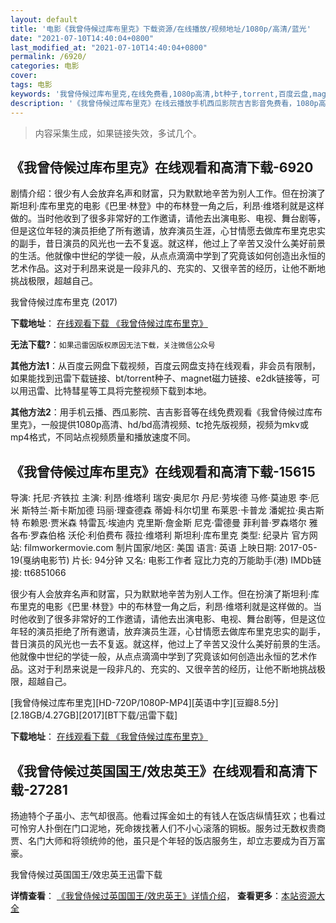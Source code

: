 ```yaml
---
layout: default
title: '电影《我曾侍候过库布里克》下载资源/在线播放/视频地址/1080p/高清/蓝光'
date: "2021-07-10T14:40:04+0800"
last_modified_at: "2021-07-10T14:40:04+0800"
permalink: /6920/
categories: 电影
cover:
tags: 电影
keywords: '我曾侍候过库布里克,在线免费看,1080p高清,bt种子,torrent,百度云盘,magnet,磁力链,迅雷下载资源'
description: '《我曾侍候过库布里克》在线云播放手机西瓜影院吉吉影音免费看，1080p高清bd/hd未删减完整版和tc抢先枪版，mkv/mp4格式，附带bt/torrent种子、magnet/磁力链、百度云盘、网盘资源迅雷下载链接'
---
```


>内容采集生成，如果链接失效，多试几个。


## 《我曾侍候过库布里克》在线观看和高清下载-6920

剧情介绍：很少有人会放弃名声和财富，只为默默地辛苦为别人工作。但在扮演了斯坦利·库布里克的电影《巴里·林登》中的布林登一角之后，利昂·维塔利就是这样做的。当时他收到了很多非常好的工作邀请，请他去出演电影、电视、舞台剧等，但是这位年轻的演员拒绝了所有邀请，放弃演员生涯，心甘情愿去做库布里克忠实的副手，昔日演员的风光也一去不复返。就这样，他过上了辛苦又没什么美好前景的生活。他就像中世纪的学徒一般，从点点滴滴中学到了究竟该如何创造出永恒的艺术作品。这对于利昂来说是一段非凡的、充实的、又很辛苦的经历，让他不断地挑战极限，超越自己。


我曾侍候过库布里克 (2017)

**下载地址**： [在线观看下载 《我曾侍候过库布里克》](https://www.btbtdy.me/btdy/dy14080.html) 


**无法下载?**：`如果迅雷因版权原因无法下载，关注微信公众号 `

**其他方法1**：从百度云网盘下载视频，百度云网盘支持在线观看，非会员有限制，如果能找到迅雷下载链接、bt/torrent种子、magnet磁力链接、e2dk链接等，可以用迅雷、比特彗星等工具将完整视频下载到本地。

**其他方法2**：用手机云播、西瓜影院、吉吉影音等在线免费观看《我曾侍候过库布里克》，一般提供1080p高清、hd/bd高清视频、tc抢先版视频，视频为mkv或mp4格式，不同站点视频质量和播放速度不同。


## 《我曾侍候过库布里克》在线观看和高清下载-15615

导演: 托尼·齐铁拉 主演: 利昂·维塔利 瑞安·奥尼尔 丹尼·劳埃德 马修·莫迪恩 李·厄米 斯特兰·斯卡斯加德 玛丽·理查德森 蒂姆·科尔切里 布莱恩·卡普龙 潘妮拉·奥古斯特 布赖恩·贾米森 特雷瓦·埃迪内 克里斯·詹金斯 尼克·雷德曼 菲利普·罗森塔尔 雅各布·罗森伯格 沃伦·利伯费布 薇拉·维塔利 斯坦利·库布里克 类型: 纪录片 官方网站: filmworkermovie.com 制片国家/地区: 美国 语言: 英语 上映日期: 2017-05-19(戛纳电影节) 片长: 94分钟 又名: 电影工作者 寇比力克的万能助手(港) IMDb链接: tt6851066

很少有人会放弃名声和财富，只为默默地辛苦为别人工作。但在扮演了斯坦利·库布里克的电影《巴里·林登》中的布林登一角之后，利昂·维塔利就是这样做的。当时他收到了很多非常好的工作邀请，请他去出演电影、电视、舞台剧等，但是这位年轻的演员拒绝了所有邀请，放弃演员生涯，心甘情愿去做库布里克忠实的副手，昔日演员的风光也一去不复返。就这样，他过上了辛苦又没什么美好前景的生活。他就像中世纪的学徒一般，从点点滴滴中学到了究竟该如何创造出永恒的艺术作品。这对于利昂来说是一段非凡的、充实的、又很辛苦的经历，让他不断地挑战极限，超越自己。


[我曾侍候过库布里克][HD-720P/1080P-MP4][英语中字][豆瓣8.5分][2.18GB/4.27GB][2017][BT下载/迅雷下载]

**下载地址**： [在线观看下载 《我曾侍候过库布里克》](https://www.btdx8.com/torrent/wcshgkblk_2017.html) 


## 《我曾侍候过英国国王/效忠英王》在线观看和高清下载-27281

扬迪特个子虽小、志气却很高。他看过挥金如土的有钱人在饭店纵情狂欢；也看过可怜穷人扑倒在门口泥地，死命拨找著人们不小心滚落的铜板。服务过无数权贵商贾、名门大师和将领统帅的他，虽只是个年轻的饭店服务生，却立志要成为百万富豪。


我曾侍候过英国国王/效忠英王迅雷下载

**详情查看**： [《我曾侍候过英国国王/效忠英王》详情介绍](/movie/27281/)， **查看更多**：[本站资源大全](/movie/t/all/)

